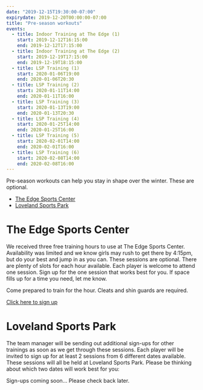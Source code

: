 ```yaml
---
date: "2019-12-15T19:30:00-07:00"
expirydate: 2019-12-20T00:00:00-07:00
title: "Pre-season workouts"
events:
  - title: Indoor Training at The Edge (1)
    start: 2019-12-12T16:15:00
    end: 2019-12-12T17:15:00
  - title: Indoor Training at The Edge (2)
    start: 2019-12-19T17:15:00
    end: 2019-12-19T18:15:00
  - title: LSP Training (1)
    start: 2020-01-06T19:00
    end: 2020-01-06T20:30
  - title: LSP Training (2)
    start: 2020-01-11T14:00
    end: 2020-01-11T16:00
  - title: LSP Training (3)
    start: 2020-01-13T19:00
    end: 2020-01-13T20:30
  - title: LSP Training (4)
    start: 2020-01-25T14:00
    end: 2020-01-25T16:00
  - title: LSP Training (5)
    start: 2020-02-01T14:00
    end: 2020-02-01T16:00
  - title: LSP Training (6)
    start: 2020-02-08T14:00
    end: 2020-02-08T16:00
---
```


Pre-season workouts can help you stay in shape over the winter. These are
optional.

<!--more-->

- [The Edge Sports Center](#the-edge-sports-center)
- [Loveland Sports Park](#loveland-sports-park)

# The Edge Sports Center

We received three free training hours to use at The Edge Sports Center.
Availability was limited and we know girls may rush to get there by 4:15pm, but
do your best and jump in as you can. These sessions are optional. There are
plenty of slots for each hour available. Each player is welcome to attend one
session. Sign up for the one session that works best for you. If space fills up
for a time you need, let me know.

Come prepared to train for the hour. Cleats and shin guards are required.

[Click here to sign up][1]

# Loveland Sports Park

The team manager will be sending out additional sign-ups for other trainings as
soon as we get through these sessions. Each player will be invited to sign up
for at least 2 sessions from 6 different dates available. These sessions will
all be held at Loveland Sports Park. Please be thinking about which two dates
will work best for you:

Sign-ups coming soon... Please check back later.

[1]: https://www.signupgenius.com/go/20F0E44ADAF29AAFB6-indoor
